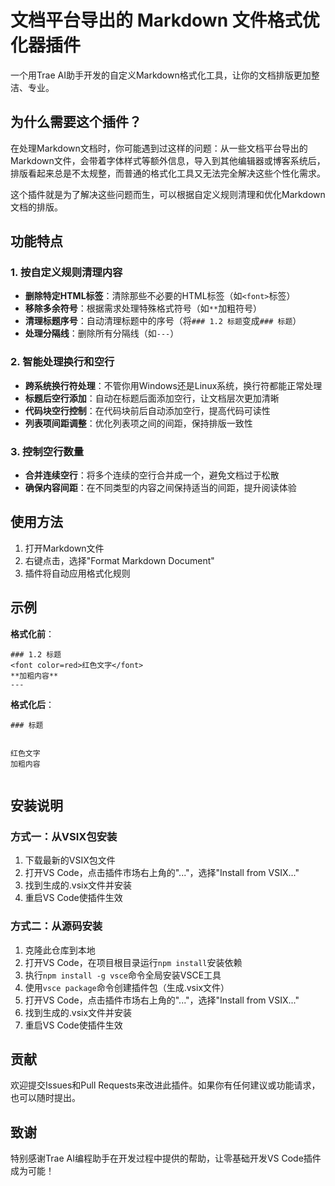 # 文档平台导出的 Markdown 文件格式优化器插件

一个用Trae AI助手开发的自定义Markdown格式化工具，让你的文档排版更加整洁、专业。

## 为什么需要这个插件？

在处理Markdown文档时，你可能遇到过这样的问题：从一些文档平台导出的Markdown文件，会带着字体样式等额外信息，导入到其他编辑器或博客系统后，排版看起来总是不太规整，而普通的格式化工具又无法完全解决这些个性化需求。

这个插件就是为了解决这些问题而生，可以根据自定义规则清理和优化Markdown文档的排版。

## 功能特点

### 1. 按自定义规则清理内容

- **删除特定HTML标签**：清除那些不必要的HTML标签（如`<font>`标签）
- **移除多余符号**：根据需求处理特殊格式符号（如`**`加粗符号）
- **清理标题序号**：自动清理标题中的序号（将`### 1.2 标题`变成`### 标题`）
- **处理分隔线**：删除所有分隔线（如`---`）

### 2. 智能处理换行和空行

- **跨系统换行符处理**：不管你用Windows还是Linux系统，换行符都能正常处理
- **标题后空行添加**：自动在标题后面添加空行，让文档层次更加清晰
- **代码块空行控制**：在代码块前后自动添加空行，提高代码可读性
- **列表项间距调整**：优化列表项之间的间距，保持排版一致性

### 3. 控制空行数量

- **合并连续空行**：将多个连续的空行合并成一个，避免文档过于松散
- **确保内容间距**：在不同类型的内容之间保持适当的间距，提升阅读体验

## 使用方法

1. 打开Markdown文件
2. 右键点击，选择"Format Markdown Document"
3. 插件将自动应用格式化规则

## 示例

**格式化前**：
```
### 1.2 标题
<font color=red>红色文字</font>
**加粗内容**
---
```

**格式化后**：
```
### 标题


红色文字
加粗内容


```

## 安装说明

### 方式一：从VSIX包安装

1. 下载最新的VSIX包文件
2. 打开VS Code，点击插件市场右上角的"..."，选择"Install from VSIX..."
3. 找到生成的.vsix文件并安装
4. 重启VS Code使插件生效

### 方式二：从源码安装

1. 克隆此仓库到本地
2. 打开VS Code，在项目根目录运行`npm install`安装依赖
3. 执行`npm install -g vsce`命令全局安装VSCE工具
4. 使用`vsce package`命令创建插件包（生成.vsix文件）
5. 打开VS Code，点击插件市场右上角的"..."，选择"Install from VSIX..."
6. 找到生成的.vsix文件并安装
7. 重启VS Code使插件生效

## 贡献

欢迎提交Issues和Pull Requests来改进此插件。如果你有任何建议或功能请求，也可以随时提出。

## 致谢

特别感谢Trae AI编程助手在开发过程中提供的帮助，让零基础开发VS Code插件成为可能！
